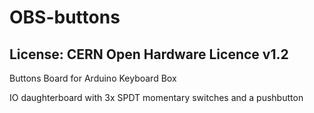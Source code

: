 # OBS-buttons
## License: CERN Open Hardware Licence v1.2

Buttons Board for Arduino Keyboard Box

IO daughterboard with 3x SPDT momentary switches and a pushbutton
